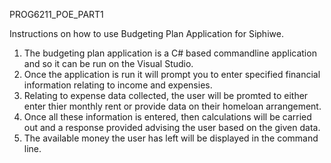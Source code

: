 PROG6211_POE_PART1

Instructions on how to use Budgeting Plan Application for Siphiwe.

1. The budgeting plan application is a C# based commandline application
   and so it can be run on the Visual Studio.
2. Once the application is run it will prompt you to enter specified 
   financial information relating to income and expensies.
3. Relating to expense data collected, the user will be promted to either enter
   thier monthly rent or provide data on their homeloan arrangement.
4. Once all these information is entered, then calculations will be carried out 
   and a response provided advising the user based on the given data.
5. The available money the user has left will be displayed in the command line.
